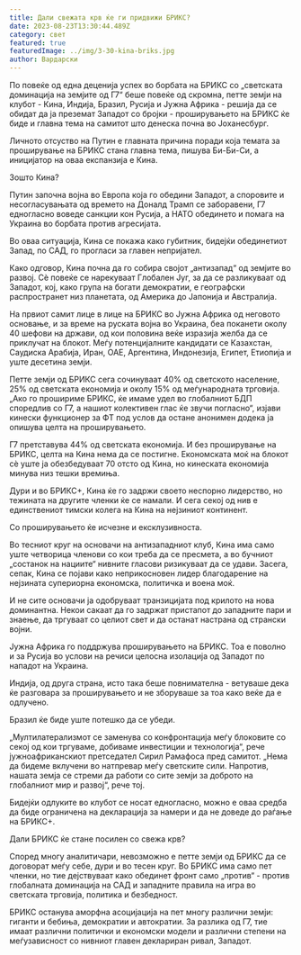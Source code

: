 ```yaml
---
title: Дали свежата крв ќе ги придвижи БРИКС?
date: 2023-08-23T13:30:44.489Z
category: свет
featured: true
featuredImage: ../img/3-30-kina-briks.jpg
author: Вардарски
---
```

По повеќе од една деценија успех во борбата на БРИКС со „светската доминација на земјите од Г7“ беше повеќе од скромна, петте земји на клубот - Кина, Индија, Бразил, Русија и Јужна Африка - решија да се обидат да ја преземат Западот со бројки - проширувањето на БРИКС ќе биде и главна тема на самитот што денеска почна во Јоханесбург.

Личното отсуство на Путин е главната причина поради која темата за проширување на БРИКС стана главна тема, пишува Би-Би-Си, а иницијатор на оваа експанзија е Кина.

Зошто Кина?

Путин започна војна во Европа која го обедини Западот, а споровите и несогласувањата од времето на Доналд Трамп се заборавени, Г7 едногласно воведе санкции кон Русија, а НАТО обединето и помага на Украина во борбата против агресијата.

Во оваа ситуација, Кина се покажа како губитник, бидејќи обединетиот Запад, по САД, го прогласи за главен непријател.

Како одговор, Кина почна да го собира својот „антизапад“ од земјите во развој. Сè повеќе се нарекуваат Глобален Југ, за да се разликуваат од Западот, кој, како група на богати демократии, е географски распространет низ планетата, од Америка до Јапонија и Австралија.

На првиот самит лице в лице на БРИКС во Јужна Африка од неговото основање, и за време на руската војна во Украина, беа поканети околу 40 шефови на држави, од кои половина веќе изразија желба да се приклучат на блокот. Меѓу потенцијалните кандидати се Казахстан, Саудиска Арабија, Иран, ОАЕ, Аргентина, Индонезија, Египет, Етиопија и уште десетина земји.

Петте земји од БРИКС сега сочинуваат 40% од светското население, 25% од светската економија и околу 15% од меѓународната трговија. „Ако го прошириме БРИКС, ќе имаме удел во глобалниот БДП споредлив со Г7, а нашиот колективен глас ќе звучи погласно“, изјави кинески функционер за ФТ под услов да остане анонимен додека ја опишува целта на проширувањето.

Г7 претставува 44% од светската економија. И без проширување на БРИКС, целта на Кина нема да се постигне. Економската моќ на блокот сè уште ја обезбедуваат 70 отсто од Кина, но кинеската економија минува низ тешки времиња.

Дури и во БРИКС+, Кина ќе го задржи своето неспорно лидерство, но тежината на другите членки ќе се намали. И сега секој од нив е единствениот тимски колега на Кина на нејзиниот континент.

Со проширувањето ќе исчезне и ексклузивноста.

Во тесниот круг на основачи на антизападниот клуб, Кина има само уште четворица членови со кои треба да се пресмета, а во бучниот „состанок на нациите“ нивните гласови ризикуваат да се удави. Засега, сепак, Кина се појави како неприкосновен лидер благодарение на нејзината супериорна економска, политичка и воена моќ.

И не сите основачи ја одобруваат транзицијата под крилото на нова доминантна. Некои сакаат да го задржат пристапот до западните пари и знаење, да тргуваат со целиот свет и да останат настрана од странски војни.

Јужна Африка го поддржува проширувањето на БРИКС. Тоа е поволно и за Русија во услови на речиси целосна изолација од Западот по нападот на Украина.

Индија, од друга страна, исто така беше повнимателна - ветуваше дека ќе разговара за проширувањето и не зборуваше за тоа како веќе да е одлучено.

Бразил ќе биде уште потешко да се убеди.

„Мултилатерализмот се заменува со конфронтација меѓу блоковите со секој од кои тргуваме, добиваме инвестиции и технологија“, рече јужноафриканскиот претседател Сирил Рамафоса пред самитот. „Нема да бидеме вклучени во натпревар меѓу светските сили. Напротив, нашата земја се стреми да работи со сите земји за доброто на глобалниот мир и развој“, рече тој.

Бидејќи одлуките во клубот се носат едногласно, можно е оваа средба да биде ограничена на декларација за намери и да не доведе до раѓање на БРИКС+.

Дали БРИКС ќе стане посилен со свежа крв?

Според многу аналитичари, невозможно е петте земји од БРИКС да се договорат меѓу себе, дури и во тесен круг. Во БРИКС има само пет членки, но тие дејствуваат како обединет фронт само „против“ - против глобалната доминација на САД и западните правила на игра во светската трговија, политика и безбедност.

БРИКС останува аморфна асоцијација на пет многу различни земји: гиганти и бебиња, демократии и автократии. За разлика од Г7, тие имаат различни политички и економски модели и различни степени на меѓузависност со нивниот главен деклариран ривал, Западот.